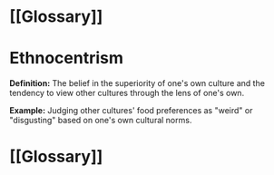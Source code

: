 # [[Glossary]]

# Ethnocentrism

**Definition:**  The belief in the superiority of one's own culture and the tendency to view other cultures through the lens of one's own.

**Example:** Judging other cultures' food preferences as "weird" or "disgusting" based on one's own cultural norms.

# [[Glossary]]